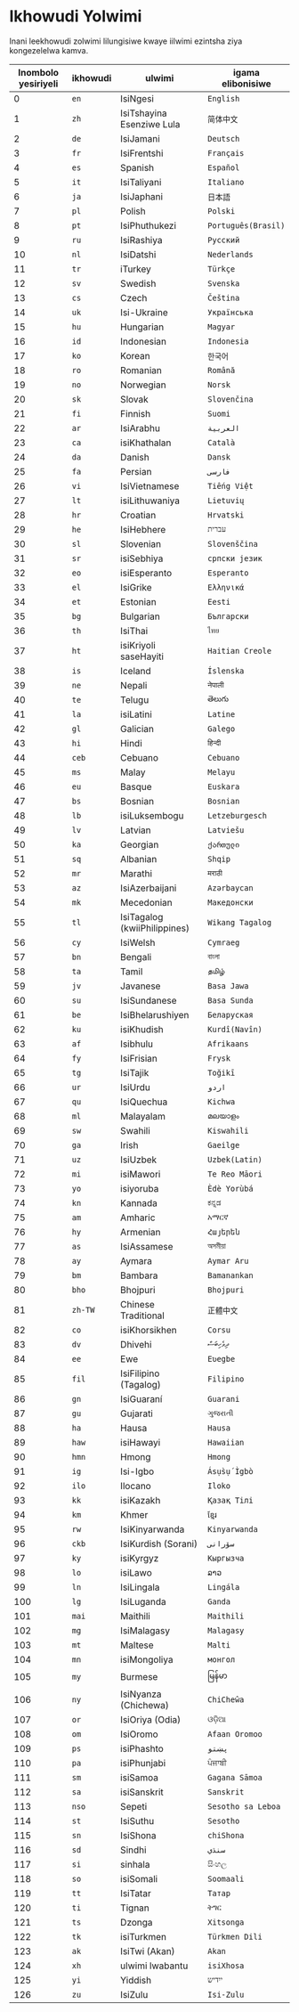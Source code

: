 # Ikhowudi Yolwimi

Inani leekhowudi zolwimi lilungisiwe kwaye iilwimi ezintsha ziya kongezelelwa kamva.

| Inombolo yesiriyeli | ikhowudi | ulwimi | igama elibonisiwe |
| - | - | - | - |
| 0 | `en` | IsiNgesi | `English` |
| 1 | `zh` | IsiTshayina Esenziwe Lula | `简体中文` |
| 2 | `de` | IsiJamani | `Deutsch` |
| 3 | `fr` | IsiFrentshi | `Français` |
| 4 | `es` | Spanish | `Español` |
| 5 | `it` | IsiTaliyani | `Italiano` |
| 6 | `ja` | IsiJaphani | `日本語` |
| 7 | `pl` | Polish | `Polski` |
| 8 | `pt` | IsiPhuthukezi | `Português(Brasil)` |
| 9 | `ru` | IsiRashiya | `Русский` |
| 10 | `nl` | IsiDatshi | `Nederlands` |
| 11 | `tr` | iTurkey | `Türkçe` |
| 12 | `sv` | Swedish | `Svenska` |
| 13 | `cs` | Czech | `Čeština` |
| 14 | `uk` | Isi-Ukraine | `Українська` |
| 15 | `hu` | Hungarian | `Magyar` |
| 16 | `id` | Indonesian | `Indonesia` |
| 17 | `ko` | Korean | `한국어` |
| 18 | `ro` | Romanian | `Română` |
| 19 | `no` | Norwegian | `Norsk` |
| 20 | `sk` | Slovak | `Slovenčina` |
| 21 | `fi` | Finnish | `Suomi` |
| 22 | `ar` | IsiArabhu | `العربية` |
| 23 | `ca` | isiKhathalan  | `Català` |
| 24 | `da` | Danish | `Dansk` |
| 25 | `fa` | Persian | `فارسی` |
| 26 | `vi` | IsiVietnamese | `Tiếng Việt` |
| 27 | `lt` | isiLithuwaniya | `Lietuvių` |
| 28 | `hr` | Croatian | `Hrvatski` |
| 29 | `he` | IsiHebhere | `עברית` |
| 30 | `sl` | Slovenian | `Slovenščina` |
| 31 | `sr` | isiSebhiya | `српски језик` |
| 32 | `eo` | isiEsperanto | `Esperanto` |
| 33 | `el` | IsiGrike | `Ελληνικά` |
| 34 | `et` | Estonian | `Eesti` |
| 35 | `bg` | Bulgarian | `Български` |
| 36 | `th` | IsiThai | `ไทย` |
| 37 | `ht` | isiKriyoli saseHayiti | `Haitian Creole` |
| 38 | `is` | Iceland | `Íslenska` |
| 39 | `ne` | Nepali | `नेपाली` |
| 40 | `te` | Telugu | `తెలుగు` |
| 41 | `la` | isiLatini | `Latine` |
| 42 | `gl` | Galician | `Galego` |
| 43 | `hi` | Hindi | `हिन्दी` |
| 44 | `ceb` | Cebuano | `Cebuano` |
| 45 | `ms` | Malay | `Melayu` |
| 46 | `eu` | Basque | `Euskara` |
| 47 | `bs` | Bosnian | `Bosnian` |
| 48 | `lb` | isiLuksembogu | `Letzeburgesch` |
| 49 | `lv` | Latvian | `Latviešu` |
| 50 | `ka` | Georgian | `ქართული` |
| 51 | `sq` | Albanian | `Shqip` |
| 52 | `mr` | Marathi | `मराठी` |
| 53 | `az` | IsiAzerbaijani | `Azərbaycan` |
| 54 | `mk` | Mecedonian | `Македонски` |
| 55 | `tl` | IsiTagalog (kwiiPhilippines) | `Wikang Tagalog` |
| 56 | `cy` | IsiWelsh | `Cymraeg` |
| 57 | `bn` | Bengali | `বাংলা` |
| 58 | `ta` | Tamil | `தமிழ்` |
| 59 | `jv` | Javanese | `Basa Jawa` |
| 60 | `su` | IsiSundanese | `Basa Sunda` |
| 61 | `be` | IsiBhelarushiyen | `Беларуская` |
| 62 | `ku` | isiKhudish  | `Kurdî(Navîn)` |
| 63 | `af` | Isibhulu | `Afrikaans` |
| 64 | `fy` | IsiFrisian | `Frysk` |
| 65 | `tg` | IsiTajik | `Toğikī` |
| 66 | `ur` | IsiUrdu | `اردو` |
| 67 | `qu` | IsiQuechua | `Kichwa` |
| 68 | `ml` | Malayalam | `മലയാളം` |
| 69 | `sw` | Swahili | `Kiswahili` |
| 70 | `ga` | Irish | `Gaeilge` |
| 71 | `uz` | IsiUzbek | `Uzbek(Latin)` |
| 72 | `mi` | isiMawori | `Te Reo Māori` |
| 73 | `yo` | isiyoruba | `Èdè Yorùbá` |
| 74 | `kn` | Kannada | `ಕನ್ನಡ` |
| 75 | `am` | Amharic | `አማርኛ` |
| 76 | `hy` | Armenian | `Հայերեն` |
| 77 | `as` | IsiAssamese | `অসমীয়া` |
| 78 | `ay` | Aymara | `Aymar Aru` |
| 79 | `bm` | Bambara | `Bamanankan` |
| 80 | `bho` | Bhojpuri | `Bhojpuri` |
| 81 | `zh-TW` | Chinese Traditional | `正體中文` |
| 82 | `co` | isiKhorsikhen | `Corsu` |
| 83 | `dv` | Dhivehi | `ދިވެހިބަސް` |
| 84 | `ee` | Ewe | `Eʋegbe` |
| 85 | `fil` | IsiFilipino (Tagalog) | `Filipino` |
| 86 | `gn` | IsiGuaraní | `Guarani` |
| 87 | `gu` | Gujarati | `ગુજરાતી` |
| 88 | `ha` | Hausa | `Hausa` |
| 89 | `haw` | isiHawayi | `Hawaiian` |
| 90 | `hmn` | Hmong | `Hmong` |
| 91 | `ig` | Isi-Igbo | `Ásụ̀sụ́ Ìgbò` |
| 92 | `ilo` | Ilocano | `Iloko` |
| 93 | `kk` | isiKazakh | `Қазақ Тілі` |
| 94 | `km` | Khmer | `ខ្មែរ` |
| 95 | `rw` | IsiKinyarwanda | `Kinyarwanda` |
| 96 | `ckb` | IsiKurdish (Sorani) | `سۆرانی` |
| 97 | `ky` | isiKyrgyz | `Кыргызча` |
| 98 | `lo` | isiLawo | `ລາວ` |
| 99 | `ln` | IsiLingala | `Lingála` |
| 100 | `lg` | IsiLuganda | `Ganda` |
| 101 | `mai` | Maithili | `Maithili` |
| 102 | `mg` | IsiMalagasy | `Malagasy` |
| 103 | `mt` | Maltese | `Malti` |
| 104 | `mn` | isiMongoliya | `монгол` |
| 105 | `my` | Burmese | `မြန်မာ` |
| 106 | `ny` | IsiNyanza (Chichewa) | `ChiCheŵa` |
| 107 | `or` | IsiOriya (Odia) | `ଓଡ଼ିଆ` |
| 108 | `om` | IsiOromo | `Afaan Oromoo` |
| 109 | `ps` | isiPhashto | `پښتو` |
| 110 | `pa` | isiPhunjabi | `ਪੰਜਾਬੀ` |
| 111 | `sm` | isiSamoa | `Gagana Sāmoa` |
| 112 | `sa` | isiSanskrit | `Sanskrit` |
| 113 | `nso` | Sepeti | `Sesotho sa Leboa` |
| 114 | `st` | IsiSuthu | `Sesotho` |
| 115 | `sn` | IsiShona | `chiShona` |
| 116 | `sd` | Sindhi | `سنڌي` |
| 117 | `si` | sinhala | `සිංහල` |
| 118 | `so` | isiSomali  | `Soomaali` |
| 119 | `tt` | IsiTatar | `Татар` |
| 120 | `ti` | Tignan | `ትግር` |
| 121 | `ts` | Dzonga | `Xitsonga` |
| 122 | `tk` | isiTurkmen | `Türkmen Dili` |
| 123 | `ak` | IsiTwi (Akan) | `Akan` |
| 124 | `xh` | ulwimi lwabantu | `isiXhosa` |
| 125 | `yi` | Yiddish | `ייִדיש` |
| 126 | `zu` | IsiZulu | `Isi-Zulu` |